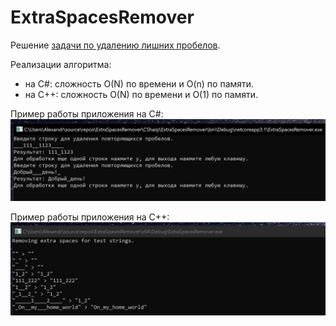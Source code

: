 # ExtraSpacesRemover
Решение [задачи по удалению лишних пробелов](https://gist.github.com/rusdevops/d85340e26aeac720c338874492adf637#file-21285-md).

Реализации алгоритма:
- на C#: сложность O(N) по времени и O(n) по памяти.
- на C++: сложность O(N) по времени и O(1) по памяти.

Пример работы приложения на C#:
![Screenshot_CSharp](https://github.com/alexsteeel/ExtraSpacesRemover/blob/master/Screenshots/ExtraSpacesRemover_CSharp.png)

Пример работы приложения на C++:
![Screenshot_Cpp](https://github.com/alexsteeel/ExtraSpacesRemover/blob/master/Screenshots/ExtraSpacesRemover_Cpp.png)

